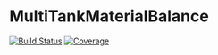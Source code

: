 # MultiTankMaterialBalance

[![Build Status](https://github.com/sidelkin1/MultiTankMaterialBalance.jl/actions/workflows/CI.yml/badge.svg?branch=main)](https://github.com/sidelkin1/MultiTankMaterialBalance.jl/actions/workflows/CI.yml?query=branch%3Amain)
[![Coverage](https://codecov.io/gh/sidelkin1/MultiTankMaterialBalance.jl/branch/main/graph/badge.svg)](https://codecov.io/gh/sidelkin1/MultiTankMaterialBalance.jl)
